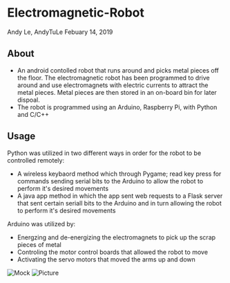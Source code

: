 # Electromagnetic-Robot
Andy Le, AndyTuLe Febuary 14, 2019

## About
- An android contolled robot that runs around and picks metal pieces off the floor. The electromagnetic robot has been programmed to drive around and use electromagnets with electric currents to attract the metal pieces. Metal pieces are then stored in an on-board bin for later dispoal. 
- The robot is programmed using an Arduino, Raspberry Pi, with Python and C/C++

## Usage

Python was utilized in two different ways in order for the robot to be controlled remotely:

- A wireless keybaord method which through Pygame; read key press for commands sending serial bits to the Arduino to allow the robot to perform it's desired movements
- A java app method in which the app sent web requests to a Flask server that sent certain seriall bits to the Arduino and in turn allowing the robot to perform it's desired movements

Arduino was utilized by:
- Energzing and de-energizing the electromagnets to pick up the scrap pieces of metal
- Controling the motor control boards that allowed the robot to move
- Activating the servo motors that moved the arms up and down

![Mock](https://user-images.githubusercontent.com/47620000/70858128-b1e42480-1ec9-11ea-87d7-c5e7b632f8f8.png "Mock")
![Picture](https://user-images.githubusercontent.com/47620000/70858137-e3f58680-1ec9-11ea-8950-3b28b316d88e.png "{icture")

